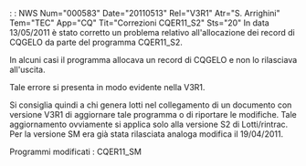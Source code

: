  :  : NWS Num="000583" Date="20110513" Rel="V3R1" Atr="S. Arrighini" Tem="TEC" App="CQ" Tit="Correzioni CQER11_S2" Sts="20"
In data 13/05/2011 è stato corretto un problema relativo all'allocazione dei record di CQGELO da parte del programma CQER11_S2.

In alcuni casi il programma allocava un record di CQGELO e non lo rilasciava all'uscita.

Tale errore si presenta in modo evidente nella V3R1.

Si consiglia quindi a chi genera lotti nel collegamento di un documento con versione V3R1 di aggiornare tale programma o di riportare le modifiche.
Tale aggiornamento ovviamente si applica solo alla versione S2 di Lotti/rintrac.
Per la versione SM era già stata rilasciata analoga modifica il 19/04/2011.

Programmi modificati : 
CQER11_SM
